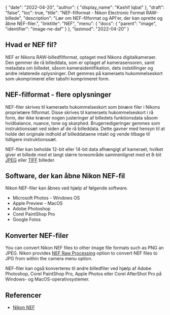 {
  "date": "2022-04-20",
  "author": {
    "display_name": "Kashif Iqbal"
},
  "draft": "false",
  "toc": true,
  "title": "NEF-filformat - Nikon Electronic Format RAW-billede",
  "description": "Lær om NEF-filformat og API'er, der kan oprette og åbne NEF-filer.",
  "linktitle": "NEF",
  "menu": {
    "docs": {
      "parent": "image",
      "identifier": "image-ne-daf"
}
},
  "lastmod": "2022-04-20"
}

## Hvad er NEF fil?

NEF er Nikons RAW-billedfilformat, optaget med Nikons digitalkameraer. Den gemmer de rå billeddata, som er optaget af kamerasensoren, samt metadata om billedet, såsom kameraidentifikation, dets indstillinger og andre relaterede oplysninger. Det gemmes på kameraets hukommelseskort som ukomprimeret eller tabsfri komprimeret form.

## NEF-filformat - flere oplysninger

NEF-filer skrives til kameraets hukommelseskort som binære filer i Nikons proprietære filformat. Disse skrives til kameraets hukommelseskort i rå form, der ikke kræver nogen justeringer af billedets funktionsdata såsom hvidbalance, nuance, tone og skarphed. Brugerredigeringer gemmes som instruktionssæt ved siden af de rå billeddata. Dette gavner med hensyn til at holde det originale indhold af billeddataene intakt og vende tilbage til tidligere instruktionssæt.

NEF-filer kan beholde 12-bit eller 14-bit data afhængigt af kameraet, hvilket giver et billede med et langt større toneområde sammenlignet med et 8-bit [JPEG](/image/jpeg/) eller [TIFF](/image/tiff/) billeder.

## Software, der kan åbne Nikon NEF-fil

Nikon NEF-filer kan åbnes ved hjælp af følgende software.

 * Microsoft Photos - Windows OS
 * Apple Preview - MacOS
 * Adobe Photoshop
 * Corel PaintShop Pro
 * Google Fotos

## Konverter NEF-filer

You can convert Nikon NEF files to other image file formats such as PNG an JPEG. Nikon provides [NEF Raw Processing](https://onlinemanual.nikonimglib.com/z50/en/09_menu_guide_07_01.html) option to convert NEF files to JPG from within the camera menu option.

NEF-filer kan også konverteres til andre billedfiler ved hjælp af Adobe Photoshop, Corel PaintShop Pro, Apple Photos eller Corel AfterShot Pro på Windows- og MacOS-operativsystemer.

## Referencer ##

* [Nikon NEF](https://www.nikonusa.com/en/learn-and-explore/a/products-and-innovation/nikon-electronic-format-nef.html)


